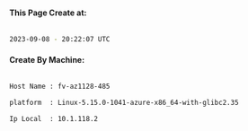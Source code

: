 
   
#### This Page Create at:

```bash

2023-09-08 - 20:22:07 UTC

```

#### Create By Machine:

```bash

Host Name : fv-az1128-485

platform  : Linux-5.15.0-1041-azure-x86_64-with-glibc2.35

Ip Local  : 10.1.118.2

```

